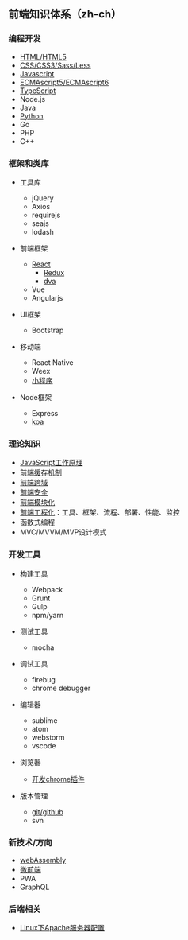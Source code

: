 ## 前端知识体系（zh-ch）

### 编程开发
* [HTML/HTML5](./program/HTML/)
* [CSS/CSS3/Sass/Less](./program/CSS)
* [Javascript](./program/Javascript)
* [ECMAscript5/ECMAscript6](./program/ECMAScript)
* [TypeScript](./program/TypeScript)
* Node.js
* Java
* [Python](https://github.com/suvllian/python)
* Go
* PHP
* C++

### 框架和类库
* 工具库
  * jQuery
  * Axios
  * requirejs
  * seajs
  * lodash

* 前端框架
  * [React](./frame/react/)
    * [Redux](./frame/redux/)
    * [dva](./frame/dva/)
  * Vue
  * Angularjs

* UI框架
  * Bootstrap

* 移动端
  * React Native
  * Weex
  * [小程序](./frame/wechat-mini-program)

* Node框架
  * Express
  * [koa](./frame/koa)

### 理论知识
* [JavaScript工作原理](./theory/javascript-work-principle/)
* [前端缓存机制](./theory/storage.md)
* [前端跨域](./theory/cross-domain.md)
* [前端安全](./theory/security.md)
* [前端模块化](./theory/modules/)
* [前端工程化](./theory/engineering/)：工具、框架、流程、部署、性能、监控
* 函数式编程
* MVC/MVVM/MVP设计模式

### 开发工具
* 构建工具
  * Webpack
  * Grunt
  * Gulp
  * npm/yarn

* 测试工具
  * mocha

* 调试工具
  * firebug
  * chrome debugger

* 编辑器
  * sublime  
  * atom
  * webstorm
  * vscode

* 浏览器
  * [开发chrome插件](./tools/browser/develop-a-chrome-extension.md)

* 版本管理
  * [git/github](./tools/git/)
  * svn

### 新技术/方向
* [webAssembly](./new/webAssembly/)
* [微前端](./new/micro-frontend/)
* PWA
* GraphQL

### 后端相关
* [Linux下Apache服务器配置](./backend/linux-apache.md)
